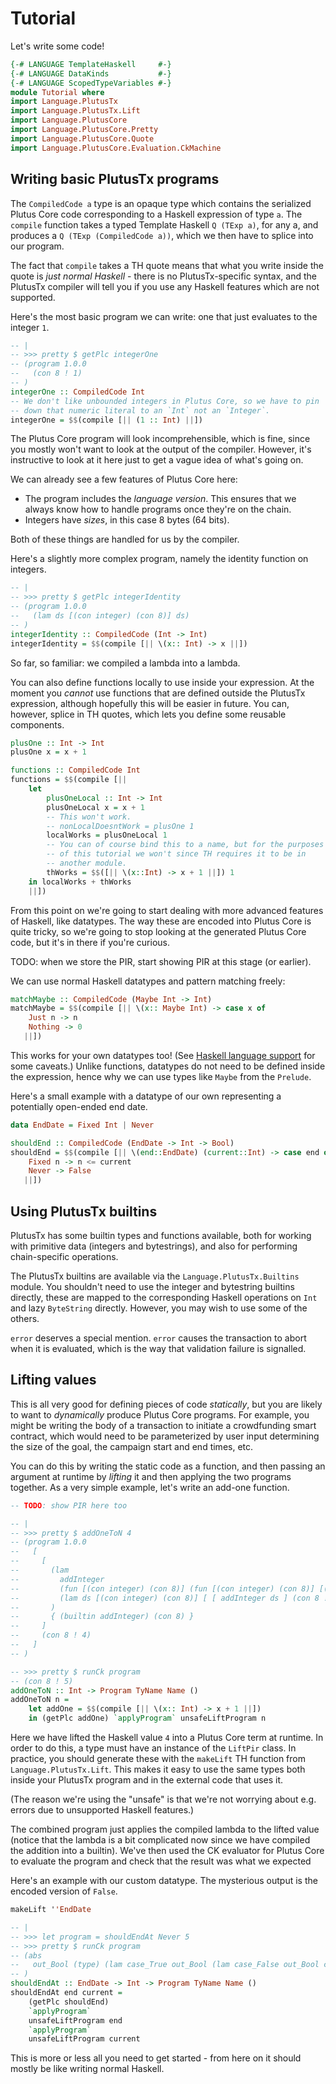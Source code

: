 # Tutorial

Let's write some code!

```haskell
{-# LANGUAGE TemplateHaskell     #-}
{-# LANGUAGE DataKinds           #-}
{-# LANGUAGE ScopedTypeVariables #-}
module Tutorial where
import Language.PlutusTx
import Language.PlutusTx.Lift
import Language.PlutusCore
import Language.PlutusCore.Pretty
import Language.PlutusCore.Quote
import Language.PlutusCore.Evaluation.CkMachine
```

## Writing basic PlutusTx programs

The `CompiledCode a` type is an opaque type which contains the serialized Plutus Core code
corresponding to a Haskell expression of type `a`. The `compile` function takes a typed Template Haskell
`Q (TExp a)`, for any a, and produces a `Q (TExp (CompiledCode a))`, which we then
have to splice into our program.

The fact that `compile` takes a TH quote means that what you write inside the quote
is *just normal Haskell* - there is no PlutusTx-specific syntax, and the PlutusTx compiler will
tell you if you use any Haskell features which are not supported.

Here's the most basic program we can write: one that just evaluates to the integer `1`.

```haskell
-- |
-- >>> pretty $ getPlc integerOne
-- (program 1.0.0
--   (con 8 ! 1)
-- )
integerOne :: CompiledCode Int
-- We don't like unbounded integers in Plutus Core, so we have to pin
-- down that numeric literal to an `Int` not an `Integer`.
integerOne = $$(compile [|| (1 :: Int) ||])
```

The Plutus Core program will look incomprehensible, which is fine, since you
mostly won't want to look at the output of the compiler. However, it's instructive to
look at it here just to get a vague idea of what's going on.

We can already see a few features of Plutus Core here:
- The program includes the *language version*. This ensures that we always know how to handle
  programs once they're on the chain.
- Integers have *sizes*, in this case 8 bytes (64 bits).

Both of these things are handled for us by the compiler.

Here's a slightly more complex program, namely the identity function on integers.

```haskell
-- |
-- >>> pretty $ getPlc integerIdentity
-- (program 1.0.0
--   (lam ds [(con integer) (con 8)] ds)
-- )
integerIdentity :: CompiledCode (Int -> Int)
integerIdentity = $$(compile [|| \(x:: Int) -> x ||])
```

So far, so familiar: we compiled a lambda into a lambda.

You can also define functions locally to use inside your expression. At the moment you
*cannot* use functions that are defined outside the PlutusTx expression, although hopefully
this will be easier in future. You can, however, splice in TH quotes, which lets you define
some reusable components.

```haskell
plusOne :: Int -> Int
plusOne x = x + 1

functions :: CompiledCode Int
functions = $$(compile [||
    let
        plusOneLocal :: Int -> Int
        plusOneLocal x = x + 1
        -- This won't work.
        -- nonLocalDoesntWork = plusOne 1
        localWorks = plusOneLocal 1
        -- You can of course bind this to a name, but for the purposes
        -- of this tutorial we won't since TH requires it to be in
        -- another module.
        thWorks = $$([|| \(x::Int) -> x + 1 ||]) 1
    in localWorks + thWorks
    ||])
```

From this point on we're going to start dealing with more advanced features of
Haskell, like datatypes. The way these are encoded into Plutus Core is quite
tricky, so we're going to stop looking at the generated Plutus Core code, but
it's in there if you're curious.

TODO: when we store the PIR, start showing PIR at this stage (or earlier).

We can use normal Haskell datatypes and pattern matching freely:

```haskell
matchMaybe :: CompiledCode (Maybe Int -> Int)
matchMaybe = $$(compile [|| \(x:: Maybe Int) -> case x of
    Just n -> n
    Nothing -> 0
   ||])
```

This works for your own datatypes too! (See [Haskell language support](#haskell-language-support)
for some caveats.) Unlike functions, datatypes do not need to be defined inside the
expression, hence why we can use types like `Maybe` from the `Prelude`.

Here's a small example with a datatype of our own representing a potentially open-ended
end date.
```haskell
data EndDate = Fixed Int | Never

shouldEnd :: CompiledCode (EndDate -> Int -> Bool)
shouldEnd = $$(compile [|| \(end::EndDate) (current::Int) -> case end of
    Fixed n -> n <= current
    Never -> False
   ||])
```

## Using PlutusTx builtins

PlutusTx has some builtin types and functions available, both for working with primitive
data (integers and bytestrings), and also for performing chain-specific operations.

The PlutusTx builtins are available via the `Language.PlutusTx.Builtins` module. You
shouldn't need to use the integer and bytestring builtins directly, these are mapped
to the corresponding Haskell operations on `Int` and lazy `ByteString` directly. However,
you may wish to use some of the others.

`error` deserves a special mention. `error` causes the transaction to abort when it is
evaluated, which is the way that validation failure is signalled.

## Lifting values

This is all very good for defining pieces of code *statically*, but you are
likely to want to *dynamically* produce Plutus Core programs. For example, you
might be writing the body of a transaction to initiate a crowdfunding smart contract,
which would need to be parameterized by user input determining the size of the goal,
the campaign start and end times, etc.

You can do this by writing the static code as a function, and then passing an
argument at runtime by *lifting* it and then applying the two programs together. As a
very simple example, let's write an add-one function.

```haskell
-- TODO: show PIR here too

-- |
-- >>> pretty $ addOneToN 4
-- (program 1.0.0
--   [
--     [
--       (lam
--         addInteger
--         (fun [(con integer) (con 8)] (fun [(con integer) (con 8)] [(con integer) (con 8)]))
--         (lam ds [(con integer) (con 8)] [ [ addInteger ds ] (con 8 ! 1) ])
--       )
--       { (builtin addInteger) (con 8) }
--     ]
--     (con 8 ! 4)
--   ]
-- )

-- >>> pretty $ runCk program
-- (con 8 ! 5)
addOneToN :: Int -> Program TyName Name ()
addOneToN n =
    let addOne = $$(compile [|| \(x:: Int) -> x + 1 ||])
    in (getPlc addOne) `applyProgram` unsafeLiftProgram n
```

Here we have lifted the Haskell value `4` into a Plutus Core term at runtime.
In order to do this, a type must have an instance of the `LiftPir` class. In
practice, you should generate these with the `makeLift` TH function from
`Language.PlutusTx.Lift`. This makes it easy to use the same types both inside your
PlutusTx program and in the external code that uses it.

(The reason we're using the "unsafe" is that we're not worrying about e.g. errors due to
unsupported Haskell features.)

The combined program just applies the compiled lambda to the lifted value
(notice that the lambda is a bit complicated now since we have compiled the addition
into a builtin). We've then used the CK evaluator for Plutus Core to evaluate
the program and check that the result was what we expected

Here's an example with our custom datatype. The mysterious output is the encoded version of `False`.

```haskell
makeLift ''EndDate

-- |
-- >>> let program = shouldEndAt Never 5
-- >>> pretty $ runCk program
-- (abs
--   out_Bool (type) (lam case_True out_Bool (lam case_False out_Bool case_False))
-- )
shouldEndAt :: EndDate -> Int -> Program TyName Name ()
shouldEndAt end current =
    (getPlc shouldEnd)
    `applyProgram`
    unsafeLiftProgram end
    `applyProgram`
    unsafeLiftProgram current
```

This is more or less all you need to get started - from here on it should mostly
be like writing normal Haskell.

